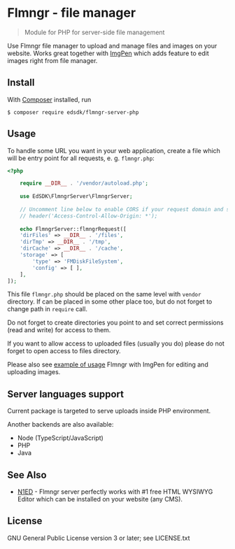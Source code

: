 # Flmngr - file manager

> Module for PHP for server-side file management

Use Flmngr file manager to upload and manage files and images on your website. Works great together with [ImgPen](https://imgpen.com) which adds feature to edit images right from file manager.


## Install

With [Composer](https://getcomposer.org/) installed, run

```
$ composer require edsdk/flmngr-server-php
```


## Usage

To handle some URL you want in your web application, create a file which will be entry point for all requests, e. g. `flmngr.php`:

```php
<?php

    require __DIR__ . '/vendor/autoload.php';
        
    use EdSDK\FlmngrServer\FlmngrServer;
    
    // Uncomment line below to enable CORS if your request domain and server domain are different
    // header('Access-Control-Allow-Origin: *');
    
    echo FlmngrServer::flmngrRequest([
    'dirFiles' => __DIR__ . '/files',
    'dirTmp' => __DIR__ . '/tmp',
    'dirCache' => __DIR__ . '/cache',
    'storage' => [
        'type' => 'FMDiskFileSystem',
        'config' => [ ],
    ],
]);
```

This file `flmngr.php` should be placed on the same level with `vendor` directory. If can be placed in some other place too, but do not forget to change path in `require` call.

Do not forget to create directories you point to and set correct permissions (read and write) for access to them.

If you want to allow access to uploaded files (usually you do) please do not forget to open access to files directory.

Please also see [example of usage](https://packagist.org/packages/edsdk/flmngr-example-php) Flmngr with ImgPen for editing and uploading images.


## Server languages support

Current package is targeted to serve uploads inside PHP environment.

Another backends are also available:

- Node (TypeScript/JavaScript)
- PHP
- Java


## See Also

- [N1ED](https://n1ed.com) - Flmngr server perfectly works with #1 free HTML WYSIWYG Editor which can be installed on your website (any CMS).  


## License

GNU General Public License version 3 or later; see LICENSE.txt